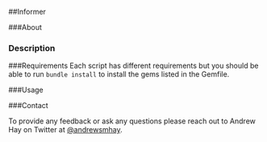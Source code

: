 ##Informer

###About

### Description

###Requirements
Each script has different requirements but you should be able to run <code>bundle install</code> to install the gems listed in the Gemfile.

###Usage

###Contact

To provide any feedback or ask any questions please reach out to Andrew Hay on Twitter at <a href="http://twitter.com/andrewsmhay" target="new">@andrewsmhay</a>.
